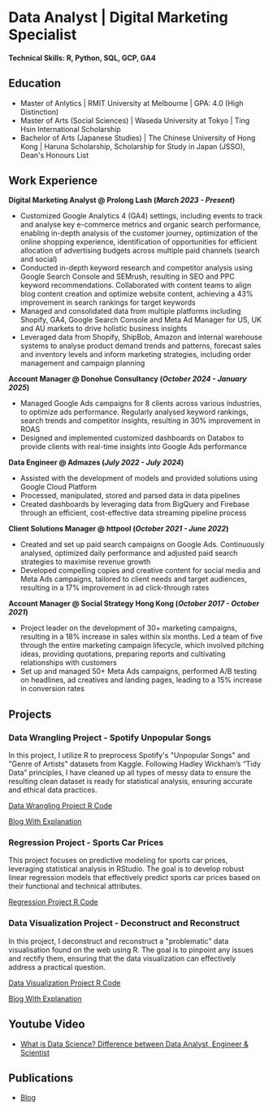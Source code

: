# Data Analyst | Digital Marketing Specialist

#### Technical Skills: R, Python, SQL, GCP, GA4

## Education
- Master of Anlytics | RMIT University at Melbourne | GPA: 4.0 (High Distinction)					       		
- Master of Arts (Social Sciences)	| Waseda University at Tokyo | Ting Hsin International Scholarship	
- Bachelor of Arts (Japanese Studies) | The Chinese University of Hong Kong | Haruna Scholarship, Scholarship for Study in Japan (JSSO), Dean's Honours List

## Work Experience
**Digital Marketing Analyst @ Prolong Lash (_March 2023 - Present_)**
- Customized Google Analytics 4 (GA4) settings, including events to track and analyse key e-commerce metrics and organic search performance, enabling in-depth analysis of the customer journey, optimization of the online shopping experience, identification of opportunities for efficient allocation of advertising budgets across multiple paid channels (search and social)
- Conducted in-depth keyword research and competitor analysis using Google Search Console and SEMrush, resulting in SEO and PPC keyword recommendations. Collaborated with content teams to align blog content creation and optimize website content, achieving a 43% improvement in search rankings for target keywords
- Managed and consolidated data from multiple platforms including Shopify, GA4, Google Search Console and Meta Ad Manager for US, UK and AU markets to drive holistic business insights
- Leveraged data from Shopify, ShipBob, Amazon and internal warehouse systems to analyse product demand trends and patterns, forecast sales and inventory levels and inform marketing strategies, including order management and campaign planning

**Account Manager @ Donohue Consultancy (_October 2024 - January 2025_)**
- Managed Google Ads campaigns for 8 clients across various industries, to optimize ads performance. Regularly analysed keyword rankings, search trends and competitor insights, resulting in 30% improvement in ROAS
- Designed and implemented customized dashboards on Databox to provide clients with real-time insights into Google Ads performance
  
**Data Engineer @ Admazes (_July 2022 - July 2024_)**
- Assisted with the development of models and provided solutions using Google Cloud Platform
- Processed, manipulated, stored and parsed data in data pipelines
- Created dashboards by leveraging data from BigQuery and Firebase through an efficient, cost-effective data streaming pipeline process
  
**Client Solutions Manager @ httpool (_October 2021 - June 2022_)**
- Created and set up paid search campaigns on Google Ads. Continuously analysed, optimized daily performance and adjusted paid search strategies to maximise revenue growth
- Developed compelling copies and creative content for social media and Meta Ads campaigns, tailored to client needs and target audiences, resulting in a 17% improvement in ad click-through rates

**Account Manager @ Social Strategy Hong Kong (_October 2017 - October 2021_)**
- Project leader on the development of 30+ marketing campaigns, resulting in a 18% increase in sales within six months. Led a team of five through the entire marketing campaign lifecycle, which involved pitching ideas, providing quotations, preparing reports and cultivating relationships with customers
- Set up and managed 50+ Meta Ads campaigns, performed A/B testing on headlines, ad creatives and landing pages, leading to a 15% increase in conversion rates

## Projects
### Data Wrangling Project - Spotify Unpopular Songs
In this project, I utilize R to preprocess Spotify's "Unpopular Songs" and "Genre of Artists" datasets from Kaggle. Following Hadley Wickham’s “Tidy Data” principles, I have cleaned up all types of messy data to ensure the resulting clean dataset is ready for statistical analysis, ensuring accurate and ethical data practices.

[Data Wrangling Project R Code](https://github.com/yongpuitung/Spotify-Data-Preprocessing)

[Blog With Explanation](https://medium.com/@cserinhk/my-first-data-wrangling-project-using-r-52af4c2e1885)

### Regression Project - Sports Car Prices
This project focuses on predictive modeling for sports car prices, leveraging statistical analysis in RStudio. The goal is to develop robust linear regression models that effectively predict sports car prices based on their functional and technical attributes.

[Regression Project R Code](https://github.com/yongpuitung/Sports-Car-Price-Regression)

### Data Visualization Project - Deconstruct and Reconstruct
In this project, I deconstruct and reconstruct a "problematic" data visualisation found on the web using R. The goal is to pinpoint any issues and rectify them, ensuring that the data visualization can effectively address a practical question.

[Data Visualization Project R Code](https://github.com/yongpuitung/Deconstruct-Reconstruct-Data-Visualisation)

[Blog With Explanation](https://medium.com/@cserinhk/why-is-this-data-visualization-problematic-and-how-do-i-fix-it-4feadd1e8c81)


## Youtube Video
- [What is Data Science? Difference between Data Analyst, Engineer & Scientist](https://www.youtube.com/watch?v=bCpf-_WHhCE)

## Publications
- [Blog](https://medium.com/@cserinhk)
